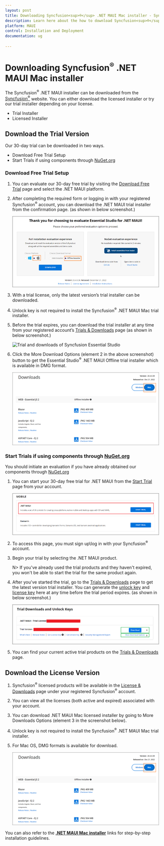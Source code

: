 ```yaml
---
layout: post
title: Downloading Syncfusion<sup>®</sup> .NET MAUI Mac installer - Syncfusion<sup>®</sup>
description: Learn here about the how to download Syncfusion<sup>®</sup> .NET MAUI mac installer packages from Syncfusion<sup>®</sup> website.
platform: MAUI
control: Installation and Deployment
documentation: ug

---
```


# Downloading Syncfusion<sup>®</sup> .NET MAUI Mac installer

The Syncfusion<sup>®</sup> .NET MAUI installer can be downloaded from the [Syncfusion<sup>®</sup>](https://www.syncfusion.com/maui-controls) website. You can either download the licensed installer or try our trial installer depending on your license.

   -	Trial Installer
   -	Licensed Installer


## Download the Trial Version

Our 30-day trial can be downloaded in two ways.

   * Download Free Trial Setup
   * Start Trials if using components through [NuGet.org](https://www.nuget.org/packages?q=syncfusion)


### Download Free Trial Setup

1. You can evaluate our 30-day free trial by visiting the [Download Free Trial](https://www.syncfusion.com/downloads) page and select the .NET MAUI platform.
2. After completing the required form or logging in with your registered Syncfusion<sup>®</sup> account, you can download the .NET MAUI trial installer from the confirmation page. (as shown in below screenshot.) 
   
   ![Trial and downloads of Syncfusion Essential Studio](images/trial-confirmation.png)
   
3. With a trial license, only the latest version’s trial installer can be downloaded.
4. Unlock key is not required to install the Syncfusion<sup>®</sup> .NET MAUI Mac trial installer.
5. Before the trial expires, you can download the trial installer at any time from your registered account’s [Trials & Downloads](https://www.syncfusion.com/account/manage-trials/downloads) page (as shown in below screenshot.)

   ![Trial and downloads of Syncfusion Essential Studio](images/trial-download.png)

6. Click the More Download Options (element 2 in the above screenshot) button to get the Essential Studio<sup>®</sup> .NET MAUI Offline trial installer which is available in DMG format.

   ![License and downloads of Syncfusion Essential Studio](images/Mac_Download.png)
   
### Start Trials if using components through [NuGet.org](https://www.nuget.org/packages?q=syncfusion)

You should initiate an evaluation if you have already obtained our components through [NuGet.org](https://www.nuget.org/packages?q=syncfusion)

1. You can start your 30-day free trial for .NET MAUI from the [Start Trial](https://www.syncfusion.com/account/manage-trials/start-trials) page from your account.
   
   ![Trial and downloads of Syncfusion Essential Studio](images/start-trial-download.png)
   
2. To access this page, you must sign up\log in with your Syncfusion<sup>®</sup> account.
3. Begin your trial by selecting the .NET MAUI product. 

   N> If you've already used the trial products and they haven't expired, you won't be able to start the trial for the same product again.

4. After you've started the trial, go to the [Trials & Downloads](https://www.syncfusion.com/account/manage-trials/downloads) page to get the latest version trial installer. You can generate the [unlock key](https://support.syncfusion.com/kb/article/7053) and [license key](/maui/licensing/how-to-generate) here at any time before the trial period expires. (as shown in below screenshot.)

   ![License and downloads of Syncfusion Essential Studio](images/start-trial-download-installer.png)

5. You can find your current active trial products on the [Trials & Downloads](https://www.syncfusion.com/account/manage-trials/downloads) page.
   

## Download the License Version

1. Syncfusion<sup>®</sup> licensed products will be available in the [License & Downloads](https://www.syncfusion.com/account/downloads) page under your registered Syncfusion<sup>®</sup> account.
2. You can view all the licenses (both active and expired) associated with your account.
3. You can download .NET MAUI Mac licensed installer by going to More Downloads Options (element 3 in the screenshot below).
4. Unlock key is not required to install the Syncfusion<sup>®</sup> .NET MAUI Mac trial installer.
5. For Mac OS, DMG formats is available for download.

   ![License and downloads of Syncfusion Essential Studio](images/Mac_Download.png)
	
	
You can also refer to the [**.NET MAUI Mac installer**](https://help.syncfusion.com/maui/installation/mac-installer/how-to-install) links for step-by-step installation guidelines.	
